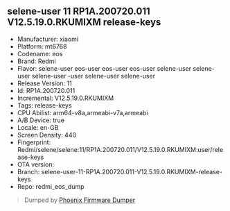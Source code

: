 ## selene-user 11 RP1A.200720.011 V12.5.19.0.RKUMIXM release-keys
- Manufacturer: xiaomi
- Platform: mt6768
- Codename: eos
- Brand: Redmi
- Flavor: selene-user
eos-user
eos-user
eos-user
selene-user
selene-user
selene-user
-user
selene-user
selene-user
- Release Version: 11
- Id: RP1A.200720.011
- Incremental: V12.5.19.0.RKUMIXM
- Tags: release-keys
- CPU Abilist: arm64-v8a,armeabi-v7a,armeabi
- A/B Device: true
- Locale: en-GB
- Screen Density: 440
- Fingerprint: Redmi/selene/selene:11/RP1A.200720.011/V12.5.19.0.RKUMIXM:user/release-keys
- OTA version: 
- Branch: selene-user-11-RP1A.200720.011-V12.5.19.0.RKUMIXM-release-keys
- Repo: redmi_eos_dump


>Dumped by [Phoenix Firmware Dumper](https://github.com/DroidDumps/phoenix_firmware_dumper)
